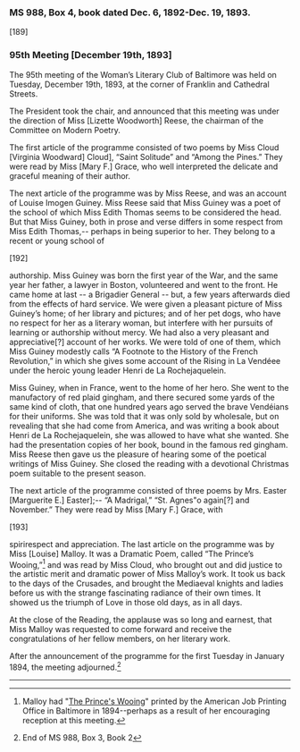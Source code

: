 ### MS 988, Box 4, book dated Dec. 6, 1892-Dec. 19, 1893.

[189]

### 95th Meeting [December 19th, 1893]

The 95th meeting of the Woman’s Literary Club of Baltimore was held on Tuesday, December 19th, 1893, at the corner of Franklin and Cathedral Streets.

The President took the chair, and announced that this meeting was under the direction of Miss [Lizette Woodworth] Reese, the chairman of the Committee on Modern Poetry.

The first article of the programme consisted of two poems by Miss Cloud [Virginia Woodward] Cloud], “Saint Solitude” and “Among the Pines.” They were read by Miss [Mary F.] Grace, who well interpreted the delicate and graceful meaning of their author.

The next article of the programme was by Miss Reese, and was an account of Louise Imogen Guiney. Miss Reese said that Miss Guiney was a poet of the school of which Miss Edith Thomas seems to be considered the head. But that Miss Guiney, both in prose and verse differs in some respect from Miss Edith Thomas,-- perhaps in being superior to her. They belong to a recent or young school of

[192]

authorship. Miss Guiney was born the first year of the War, and the same year her father, a lawyer in Boston, volunteered and went to the front. He came home at last -- a Brigadier General -- but, a few years afterwards died from the effects of hard service. We were given a pleasant picture of Miss Guiney’s home; of her library and pictures; and of her pet dogs, who have no respect for her as a literary woman, but interfere with her pursuits of learning or authorship without mercy. We had also a very pleasant and appreciative[?] account of her works. We were told of one of them, which Miss Guiney modestly calls “A Footnote to the History of the French Revolution,” in which she gives some account of the Rising in La Vendéee under the heroic young leader Henri de La Rochejaquelein.

Miss Guiney, when in France, went to the home of her hero. She went to the manufactory of red plaid gingham, and there secured some yards of the same kind of cloth, that one hundred years ago served the brave Vendéians for their uniforms. She was told that it was only sold by wholesale, but on revealing that she had come from America, and was writing a book about Henri de La Rochejaquelein, she was allowed to have what she wanted. She had the presentation copies of her book, bound in the famous red gingham. Miss Reese then gave us the pleasure of hearing some of the poetical writings of Miss Guiney. She closed the reading with a devotional Christmas poem suitable to the present season.

The next article of the programme consisted of three poems by Mrs. Easter [Marguerite E.] Easter];-- “A Madrigal,” “St. Agnes"o again[?] and November.” They were read by Miss [Mary F.] Grace, with

[193]

spirirespect and appreciation. The last article on the programme was by Miss [Louise] Malloy. It was a Dramatic Poem, called “The Prince’s Wooing,”[^Wooing] and was read by Miss Cloud, who brought out and did justice to the artistic merit and dramatic power of Miss Malloy’s work. It took us back to the days of the Crusades, and brought the Mediaeval knights and ladies before us with the strange fascinating radiance of their own times. It showed us the triumph of Love in those old days, as in all days.
[^Wooing]: Malloy had "[The Prince's Wooing](https://archive.org/details/princeswooingdra00mall)" printed by the American Job Printing Office in Baltimore in 1894--perhaps as a result of her encouraging reception at this meeting.

At the close of the Reading, the applause was so long and earnest, that Miss Malloy was requested to come forward and receive the congratulations of her fellow members, on her literary work.

After the announcement of the programme for the first Tuesday in January 1894, the meeting adjourned.[^End]
[^End]: End of MS 988, Box 3, Book 2
<hr>